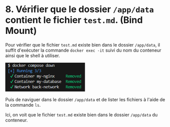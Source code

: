 # 8. Vérifier que le dossier `/app/data` contient le fichier `test.md`. (Bind Mount)

Pour vérifier que le fichier `test.md` existe bien dans le dossier `/app/data`, il suffit d'exécuter la commande `docker exec -it` suivi du nom du conteneur ainsi que le shell à utiliser. 

![](./assets/cli.png)

Puis de naviguer dans le dossier `/app/data` et de lister les fichiers à l'aide de la commande `ls`.

Ici, on voit que le fichier `test.md` existe bien dans le dossier `/app/data` du conteneur.